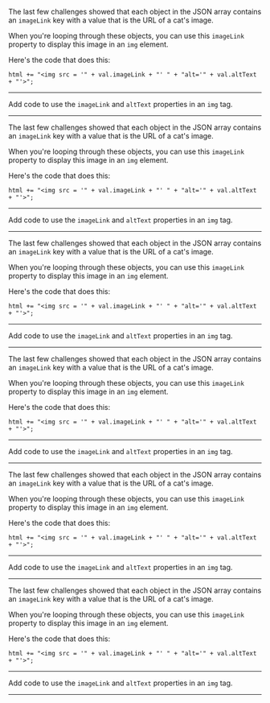 <div class="challenge-instructions json-apis-and-ajax"><div><section id="description">
<p>The last few challenges showed that each object in the JSON array contains an <code>imageLink</code> key with a value that is the URL of a cat's image.</p>
<p>When you're looping through these objects, you can use this <code>imageLink</code> property to display this image in an <code>img</code> element.</p>
<p>Here's the code that does this:</p>
<pre class="language-js" tabindex="0"><code class="language-js">html <span class="token operator">+=</span> <span class="token string">"&lt;img src = '"</span> <span class="token operator">+</span> val<span class="token punctuation">.</span>imageLink <span class="token operator">+</span> <span class="token string">"' "</span> <span class="token operator">+</span> <span class="token string">"alt='"</span> <span class="token operator">+</span> val<span class="token punctuation">.</span>altText <span class="token operator">+</span> <span class="token string">"'&gt;"</span><span class="token punctuation">;</span>
</code></pre>
</section></div><hr/><div><section id="instructions">
<p>Add code to use the <code>imageLink</code> and <code>altText</code> properties in an <code>img</code> tag.</p>
</section></div><hr/></div><div class="challenge-instructions json-apis-and-ajax"><div><section id="description">
<p>The last few challenges showed that each object in the JSON array contains an <code>imageLink</code> key with a value that is the URL of a cat's image.</p>
<p>When you're looping through these objects, you can use this <code>imageLink</code> property to display this image in an <code>img</code> element.</p>
<p>Here's the code that does this:</p>
<pre class="language-js" tabindex="0"><code class="language-js">html <span class="token operator">+=</span> <span class="token string">"&lt;img src = '"</span> <span class="token operator">+</span> val<span class="token punctuation">.</span>imageLink <span class="token operator">+</span> <span class="token string">"' "</span> <span class="token operator">+</span> <span class="token string">"alt='"</span> <span class="token operator">+</span> val<span class="token punctuation">.</span>altText <span class="token operator">+</span> <span class="token string">"'&gt;"</span><span class="token punctuation">;</span>
</code></pre>
</section></div><hr/><div><section id="instructions">
<p>Add code to use the <code>imageLink</code> and <code>altText</code> properties in an <code>img</code> tag.</p>
</section></div><hr/></div><div class="challenge-instructions json-apis-and-ajax"><div><section id="description">
<p>The last few challenges showed that each object in the JSON array contains an <code>imageLink</code> key with a value that is the URL of a cat's image.</p>
<p>When you're looping through these objects, you can use this <code>imageLink</code> property to display this image in an <code>img</code> element.</p>
<p>Here's the code that does this:</p>
<pre class="language-js" tabindex="0"><code class="language-js">html <span class="token operator">+=</span> <span class="token string">"&lt;img src = '"</span> <span class="token operator">+</span> val<span class="token punctuation">.</span>imageLink <span class="token operator">+</span> <span class="token string">"' "</span> <span class="token operator">+</span> <span class="token string">"alt='"</span> <span class="token operator">+</span> val<span class="token punctuation">.</span>altText <span class="token operator">+</span> <span class="token string">"'&gt;"</span><span class="token punctuation">;</span>
</code></pre>
</section></div><hr/><div><section id="instructions">
<p>Add code to use the <code>imageLink</code> and <code>altText</code> properties in an <code>img</code> tag.</p>
</section></div><hr/></div><div class="challenge-instructions json-apis-and-ajax"><div><section id="description">
<p>The last few challenges showed that each object in the JSON array contains an <code>imageLink</code> key with a value that is the URL of a cat's image.</p>
<p>When you're looping through these objects, you can use this <code>imageLink</code> property to display this image in an <code>img</code> element.</p>
<p>Here's the code that does this:</p>
<pre class="language-js" tabindex="0"><code class="language-js">html <span class="token operator">+=</span> <span class="token string">"&lt;img src = '"</span> <span class="token operator">+</span> val<span class="token punctuation">.</span>imageLink <span class="token operator">+</span> <span class="token string">"' "</span> <span class="token operator">+</span> <span class="token string">"alt='"</span> <span class="token operator">+</span> val<span class="token punctuation">.</span>altText <span class="token operator">+</span> <span class="token string">"'&gt;"</span><span class="token punctuation">;</span>
</code></pre>
</section></div><hr/><div><section id="instructions">
<p>Add code to use the <code>imageLink</code> and <code>altText</code> properties in an <code>img</code> tag.</p>
</section></div><hr/></div><div class="challenge-instructions json-apis-and-ajax"><div><section id="description">
<p>The last few challenges showed that each object in the JSON array contains an <code>imageLink</code> key with a value that is the URL of a cat's image.</p>
<p>When you're looping through these objects, you can use this <code>imageLink</code> property to display this image in an <code>img</code> element.</p>
<p>Here's the code that does this:</p>
<pre class="language-js" tabindex="0"><code class="language-js">html <span class="token operator">+=</span> <span class="token string">"&lt;img src = '"</span> <span class="token operator">+</span> val<span class="token punctuation">.</span>imageLink <span class="token operator">+</span> <span class="token string">"' "</span> <span class="token operator">+</span> <span class="token string">"alt='"</span> <span class="token operator">+</span> val<span class="token punctuation">.</span>altText <span class="token operator">+</span> <span class="token string">"'&gt;"</span><span class="token punctuation">;</span>
</code></pre>
</section></div><hr/><div><section id="instructions">
<p>Add code to use the <code>imageLink</code> and <code>altText</code> properties in an <code>img</code> tag.</p>
</section></div><hr/></div><div class="challenge-instructions json-apis-and-ajax"><div><section id="description">
<p>The last few challenges showed that each object in the JSON array contains an <code>imageLink</code> key with a value that is the URL of a cat's image.</p>
<p>When you're looping through these objects, you can use this <code>imageLink</code> property to display this image in an <code>img</code> element.</p>
<p>Here's the code that does this:</p>
<pre class="language-js" tabindex="0"><code class="language-js">html <span class="token operator">+=</span> <span class="token string">"&lt;img src = '"</span> <span class="token operator">+</span> val<span class="token punctuation">.</span>imageLink <span class="token operator">+</span> <span class="token string">"' "</span> <span class="token operator">+</span> <span class="token string">"alt='"</span> <span class="token operator">+</span> val<span class="token punctuation">.</span>altText <span class="token operator">+</span> <span class="token string">"'&gt;"</span><span class="token punctuation">;</span>
</code></pre>
</section></div><hr/><div><section id="instructions">
<p>Add code to use the <code>imageLink</code> and <code>altText</code> properties in an <code>img</code> tag.</p>
</section></div><hr/></div>